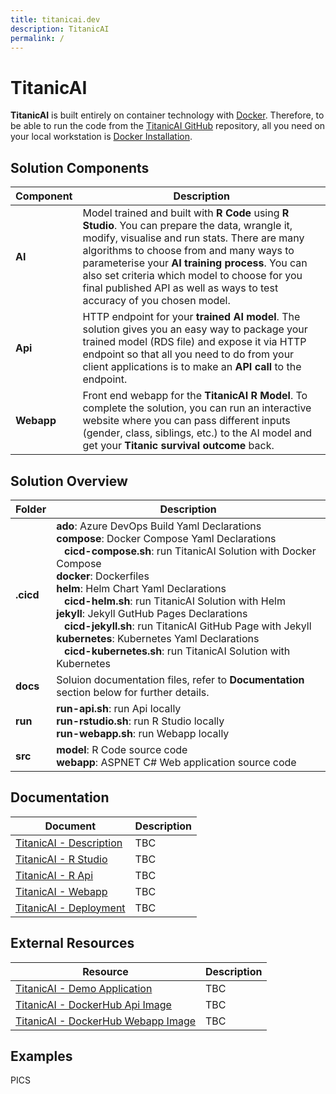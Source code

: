 ```yaml
---
title: titanicai.dev
description: TitanicAI
permalink: /
---
```


# TitanicAI

**TitanicAI** is built entirely on container technology with [Docker](https://www.docker.com). Therefore, to be able to run the code from the [TitanicAI GitHub](https://github.com/qbituniverse/titanicai.dev) repository, all you need on your local workstation is [Docker Installation](https://docs.docker.com/get-docker/).

## Solution Components

|Component|Description|
|-----|-----|
|**AI**|Model trained and built with **R Code** using **R Studio**. You can prepare the data, wrangle it, modify, visualise and run stats. There are many algorithms to choose from and many ways to parameterise your **AI training process**. You can also set criteria which model to choose for you final published API as well as ways to test accuracy of you chosen model.|
|**Api**|HTTP endpoint for your **trained AI model**. The solution gives you an easy way to package your trained model (RDS file) and expose it via HTTP endpoint so that all you need to do from your client applications is to make an **API call** to the endpoint.|
|**Webapp**|Front end webapp for the **TitanicAI R Model**. To complete the solution, you can run an interactive website where you can pass different inputs (gender, class, siblings, etc.) to the AI model and get your **Titanic survival outcome** back.|

## Solution Overview

|Folder|Description|
|-----|-----|
|**.cicd**|**ado**: Azure DevOps Build Yaml Declarations<br />**compose**: Docker Compose Yaml Declarations<br />&nbsp;&nbsp;&nbsp;**cicd-compose.sh**: run TitanicAI Solution with Docker Compose<br />**docker**: Dockerfiles<br />**helm**: Helm Chart Yaml Declarations<br />&nbsp;&nbsp;&nbsp;**cicd-helm.sh**: run TitanicAI Solution with Helm<br />**jekyll**: Jekyll GutHub Pages Declarations<br />&nbsp;&nbsp;&nbsp;**cicd-jekyll.sh**: run TitanicAI GitHub Page with Jekyll<br />**kubernetes**: Kubernetes Yaml Declarations<br />&nbsp;&nbsp;&nbsp;**cicd-kubernetes.sh**: run TitanicAI Solution with Kubernetes|
|**docs**|Soluion documentation files, refer to **Documentation** section below for further details.|
|**run**|**run-api.sh**: run Api locally<br />**run-rstudio.sh**: run R Studio locally<br />**run-webapp.sh**: run Webapp locally|
|**src**|**model**: R Code source code<br />**webapp**: ASPNET C# Web application source code|

## Documentation

|Document|Description|
|-----|-----|
|[TitanicAI - Description](/description)|TBC|
|[TitanicAI - R Studio](/rstudio)|TBC|
|[TitanicAI - R Api](/api)|TBC|
|[TitanicAI - Webapp](/webapp)|TBC|
|[TitanicAI - Deployment](/cicd)|TBC|

## External Resources

|Resource|Description|
|-----|-----|
|[TitanicAI - Demo Application](https://demo.titanicai.dev)|TBC|
|[TitanicAI - DockerHub Api Image](https://hub.docker.com/repository/docker/qbituniverse/titanicai-api)|TBC|
|[TitanicAI - DockerHub Webapp Image](https://hub.docker.com/repository/docker/qbituniverse/titanicai-webapp)|TBC|

## Examples

PICS